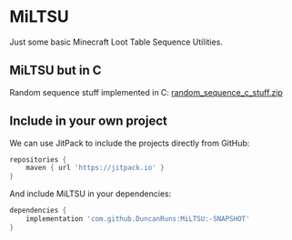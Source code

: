 # MiLTSU
Just some basic Minecraft Loot Table Sequence Utilities.

## MiLTSU but in C

Random sequence stuff implemented in C:
[random_sequence_c_stuff.zip](https://github.com/DuncanRuns/MiLTSU/files/11916009/random_sequence_c_stuff.zip)

## Include in your own project

We can use JitPack to include the projects directly from GitHub:

```groovy
repositories {
    maven { url 'https://jitpack.io' }
}
```
And include MiLTSU in your dependencies:
```groovy
dependencies {
    implementation 'com.github.DuncanRuns:MiLTSU:-SNAPSHOT'
}
```